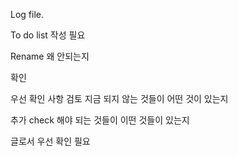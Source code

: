 Log file. 

To do list 작성 필요 

Rename 왜 안되는지


확인 

우선 확인 사항 검토 
지금 되지 않는 것들이 어떤 것이 있는지 

추가 check 해야 되는 것들이 이떤 것들이 있는지 

글로서 우선 확인 필요 

